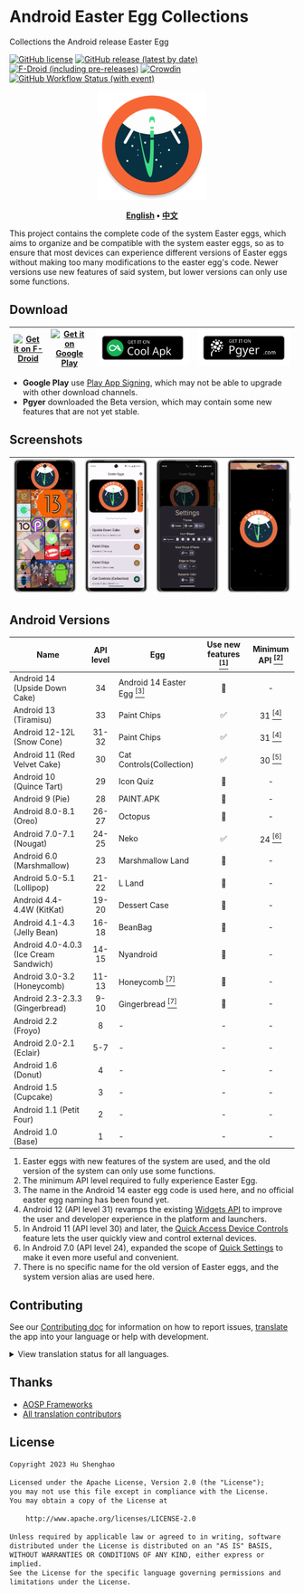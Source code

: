 # Android Easter Egg Collections

Collections the Android release Easter Egg

[![GitHub license](https://img.shields.io/github/license/hushenghao/AndroidEasterEggs?logo=apache)](https://github.com/hushenghao/AndroidEasterEggs/blob/master/LICENSE)
[![GitHub release (latest by date)](https://img.shields.io/github/v/release/hushenghao/AndroidEasterEggs?logo=github)](https://github.com/hushenghao/AndroidEasterEggs/releases)
[![F-Droid (including pre-releases)](https://img.shields.io/f-droid/v/com.dede.android_eggs?logo=fdroid)](https://f-droid.org/packages/com.dede.android_eggs)
[![Crowdin](https://badges.crowdin.net/easter-eggs/localized.svg)](https://crowdin.com/project/easter-eggs)
[![GitHub Workflow Status (with event)](https://img.shields.io/github/actions/workflow/status/hushenghao/AndroidEasterEggs/buildRelease.yml?logo=githubactions&logoColor=white)](https://github.com/hushenghao/AndroidEasterEggs/actions/workflows/buildRelease.yml)

<div style="text-align:center;">

![logo](assets/image/ic_launcher_round.png)

**[English](./README.md) • [中文](./README_zh.md)**

</div>

This project contains the complete code of the system Easter eggs, which aims to organize and be compatible with the system easter eggs, so as to ensure that most devices can experience different versions of Easter eggs without making too many modifications to the easter egg's code. Newer versions use new features of said system, but lower versions can only use some functions.

## Download

| [![Get it on F-Droid](https://fdroid.gitlab.io/artwork/badge/get-it-on.svg)](https://f-droid.org/packages/com.dede.android_eggs) | [![Get it on Google Play](https://play.google.com/intl/en_us/badges/static/images/badges/en_badge_web_generic.png)](https://play.google.com/store/apps/details?id=com.dede.android_eggs&utm_source=Github&pcampaignid=pcampaignidMKT-Other-global-all-co-prtnr-py-PartBadge-Mar2515-1) | [![Get it on CoolApk](assets/image/badge_coolapk-en.svg)](https://www.coolapk.com/apk/com.dede.android_eggs) | [![Beta](assets/image/badge_pgyer.svg)](https://www.pgyer.com/eggs) |
|----------------------------------------------------------------------------------------------------------------------------------|----------------------------------------------------------------------------------------------------------------------------------------------------------------------------------------------------------------------------------------------------------------------------------------|--------------------------------------------------------------------------------------------------------------|---------------------------------------------------------------------|

* **Google Play** use [Play App Signing](https://support.google.com/googleplay/android-developer/answer/9842756), which may not be able to upgrade with other download channels.
* **Pgyer** downloaded the Beta version, which may contain some new features that are not yet stable.

## Screenshots

| ![](./fastlane/metadata/android/en-US/images/phoneScreenshots/1.png) | ![](./fastlane/metadata/android/en-US/images/phoneScreenshots/2.png) | ![](./fastlane/metadata/android/en-US/images/phoneScreenshots/3.png) | ![](./fastlane/metadata/android/en-US/images/phoneScreenshots/4.png) |
|----------------------------------------------------------------------|----------------------------------------------------------------------|----------------------------------------------------------------------|----------------------------------------------------------------------|

## Android Versions
| Name                                   | API level | Egg                                                     | Use new features [<sup>[1]</sup>](#id_new_features) | Minimum API [<sup>[2]</sup>](#id_full_egg_mini_api) |
|----------------------------------------|:---------:|---------------------------------------------------------|:---------------------------------------------------:|:---------------------------------------------------:|
| Android 14 (Upside Down Cake)          |    34     | Android 14 Easter Egg [<sup>[3]</sup>](#id_14_egg_name) |                         🚫                          |                          -                          |
| Android 13 (Tiramisu)                  |    33     | Paint Chips                                             |                          ✅                          |         31 [<sup>[4]</sup>](#id_android12)          |
| Android 12-12L (Snow Cone)             |   31-32   | Paint Chips                                             |                          ✅                          |         31 [<sup>[4]</sup>](#id_android12)          |
| Android 11 (Red Velvet Cake)           |    30     | Cat Controls(Collection)                                |                          ✅                          |         30 [<sup>[5]</sup>](#id_android11)          |
| Android 10 (Quince Tart)               |    29     | Icon Quiz                                               |                         🚫                          |                          -                          |
| Android 9 (Pie)                        |    28     | PAINT.APK                                               |                         🚫                          |                          -                          |
| Android 8.0-8.1 (Oreo)                 |   26-27   | Octopus                                                 |                         🚫                          |                          -                          |
| Android 7.0-7.1 (Nougat)               |   24-25   | Neko                                                    |                          ✅                          |          24 [<sup>[6]</sup>](#id_android7)          |
| Android 6.0 (Marshmallow)              |    23     | Marshmallow Land                                        |                         🚫                          |                          -                          |
| Android 5.0-5.1 (Lollipop)             |   21-22   | L Land                                                  |                         🚫                          |                          -                          |
| Android 4.4-4.4W (KitKat)              |   19-20   | Dessert Case                                            |                         🚫                          |                          -                          |
| Android 4.1-4.3 (Jelly Bean)           |   16-18   | BeanBag                                                 |                         🚫                          |                          -                          |
| Android 4.0-4.0.3 (Ice Cream Sandwich) |   14-15   | Nyandroid                                               |                         🚫                          |                          -                          |
| Android 3.0-3.2 (Honeycomb)            |   11-13   | Honeycomb [<sup>[7]</sup>](#id_egg_name)                |                         🚫                          |                          -                          |
| Android 2.3-2.3.3 (Gingerbread)        |   9-10    | Gingerbread [<sup>[7]</sup>](#id_egg_name)              |                         🚫                          |                          -                          |
| Android 2.2 (Froyo)                    |     8     | -                                                       |                          -                          |                          -                          |
| Android 2.0-2.1 (Eclair)               |    5-7    | -                                                       |                          -                          |                          -                          |
| Android 1.6 (Donut)                    |     4     | -                                                       |                          -                          |                          -                          |
| Android 1.5 (Cupcake)                  |     3     | -                                                       |                          -                          |                          -                          |
| Android 1.1 (Petit Four)               |     2     | -                                                       |                          -                          |                          -                          |
| Android 1.0 (Base)                     |     1     | -                                                       |                          -                          |                          -                          |

1. <span id='id_new_features'>Easter eggs with new features of the system are used, and the old version of the system can only use some functions.</span>
2. <span id='id_full_egg_mini_api'>The minimum API level required to fully experience Easter Egg.</span>
3. <span id='id_14_egg_name'>The name in the Android 14 easter egg code is used here, and no official easter egg naming has been found yet.</span>
4. <span id='id_android12'>Android 12 (API level 31) revamps the existing [Widgets API](https://developer.android.com/about/versions/12/features/widgets) to improve the user and developer experience in the platform and launchers.</span>
5. <span id='id_android11'>In Android 11 (API level 30) and later, the [Quick Access Device Controls](https://developer.android.com/develop/ui/views/device-control) feature lets the user quickly view and control external devices.</span>
6. <span id='id_android7'>In Android 7.0 (API level 24), expanded the scope of [Quick Settings](https://developer.android.com/about/versions/nougat/android-7.0#tile_api) to make it even more useful and convenient.</span>
7. <span id='id_egg_name'>There is no specific name for the old version of Easter eggs, and the system version alias are used here.</span>

## Contributing

See our [Contributing doc](.github/CONTRIBUTING.md) for information on how to report issues, [translate](https://crowdin.com/project/easter-eggs) the app into your language or help with development.

<details>
<summary>View translation status for all languages.</summary>

[![](script/crowdin/crowdin_project_progress.svg)](https://crowdin.com/project/easter-eggs)

</details>

## Thanks

* [AOSP Frameworks](https://github.com/aosp-mirror/platform_frameworks_base)
* [All translation contributors](https://crowdin.com/project/easter-eggs/members)

## License
```text
Copyright 2023 Hu Shenghao

Licensed under the Apache License, Version 2.0 (the "License");
you may not use this file except in compliance with the License.
You may obtain a copy of the License at

    http://www.apache.org/licenses/LICENSE-2.0

Unless required by applicable law or agreed to in writing, software
distributed under the License is distributed on an "AS IS" BASIS,
WITHOUT WARRANTIES OR CONDITIONS OF ANY KIND, either express or implied.
See the License for the specific language governing permissions and
limitations under the License.
```
